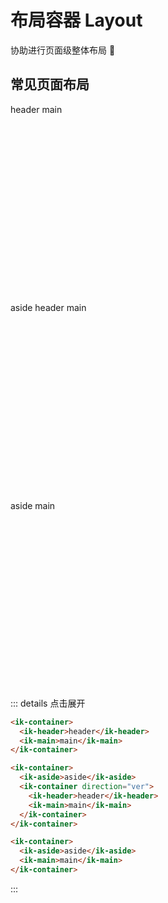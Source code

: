 # 布局容器 Layout

协助进行页面级整体布局 🏀

## 常见页面布局

<div class="container-demo">
  <ik-container class="container-column">
    <ik-header class="demo1-header">header</ik-header>
    <ik-main class="demo1-main">main</ik-main>
  </ik-container>
</div>

<br />
<div class="container-demo">
  <ik-container>
    <ik-aside>aside</ik-aside>
    <ik-container direction="ver">
      <ik-header class="demo1-header">header</ik-header>
      <ik-main class="demo1-main">main</ik-main>
    </ik-container>
  </ik-container>
</div>

<br />
<div class="container-demo">
  <ik-container>
    <ik-aside>aside</ik-aside>
    <ik-main class="demo1-main">main</ik-main>
  </ik-container>
</div>

::: details 点击展开

```html
<ik-container>
  <ik-header>header</ik-header>
  <ik-main>main</ik-main>
</ik-container>

<ik-container>
  <ik-aside>aside</ik-aside>
  <ik-container direction="ver">
    <ik-header>header</ik-header>
    <ik-main>main</ik-main>
  </ik-container>
</ik-container>

<ik-container>
  <ik-aside>aside</ik-aside>
  <ik-main>main</ik-main>
</ik-container>
```

:::

<style>
  .container-demo {
    width: 100%;
    height: 300px;
    border-radius: var(--default-radius);
    /* border: 1px solid var(--primary-color); */
    overflow: hidden;
  }
  .container-column {
    flex-direction: column;
  }
</style>
